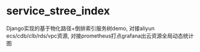 # service_stree_index
Django实现的基于物化路径+倒排索引服务树demo, 对接aliyun ecs/cdb/clb/rds/vpc资源, 对接prometheus打点grafana出云资源全局动态统计图
